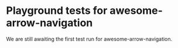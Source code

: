 # Playground tests for awesome-arrow-navigation
We are still awaiting the first test run for awesome-arrow-navigation.
